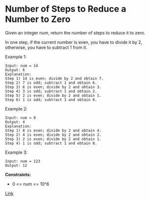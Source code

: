 # Number of Steps to Reduce a Number to Zero

Given an integer num, return the number of steps to reduce it to zero.

In one step, if the current number is even, you have to divide it by 2, otherwise, you have to subtract 1 from it.

Example 1:

```
Input: num = 14
Output: 6
Explanation: 
Step 1) 14 is even; divide by 2 and obtain 7. 
Step 2) 7 is odd; subtract 1 and obtain 6.
Step 3) 6 is even; divide by 2 and obtain 3. 
Step 4) 3 is odd; subtract 1 and obtain 2. 
Step 5) 2 is even; divide by 2 and obtain 1. 
Step 6) 1 is odd; subtract 1 and obtain 0.
```

Example 2:

```
Input: num = 8
Output: 4
Explanation: 
Step 1) 8 is even; divide by 2 and obtain 4. 
Step 2) 4 is even; divide by 2 and obtain 2. 
Step 3) 2 is even; divide by 2 and obtain 1. 
Step 4) 1 is odd; subtract 1 and obtain 0.
```

Example 3:

```
Input: num = 123
Output: 12
```

**Constraints:**

- 0 <= num <= 10^6

[Link](https://leetcode.com/problems/number-of-steps-to-reduce-a-number-to-zero/)